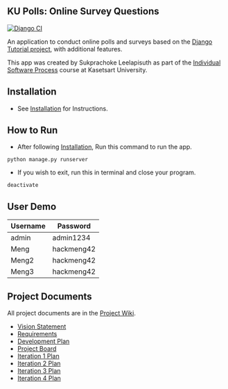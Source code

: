 ## KU Polls: Online Survey Questions 

[![Django CI](https://github.com/MeHappyLucky/ku-polls/actions/workflows/django.yml/badge.svg)](https://github.com/MeHappyLucky/ku-polls/actions/workflows/django.yml)

An application to conduct online polls and surveys based
on the [Django Tutorial project][django-tutorial], with
additional features.

This app was created by Sukprachoke Leelapisuth as part of the [Individual Software Process](
https://cpske.github.io/ISP) course at Kasetsart University.

## Installation

* See [Installation](Installation.md) for Instructions.

## How to Run 

* After following [Installation](Installation.md), Run this command to run the app.

```
python manage.py runserver
```

* If you wish to exit, run this in terminal and close your program.
```
deactivate
```

## User Demo
| Username | Password   |
|----------|------------|
| admin    | admin1234  |
| Meng     | hackmeng42 |
| Meng2    | hackmeng42  |
| Meng3    | hackmeng42  |

## Project Documents

All project documents are in the [Project Wiki](https://github.com/MeHappyLucky/ku-polls/wiki/Home).

* [Vision Statement](https://github.com/MeHappyLucky/ku-polls/wiki/Vision-Statement)
* [Requirements](https://github.com/MeHappyLucky/ku-polls/wiki/Requirements)
* [Development Plan](https://github.com/MeHappyLucky/ku-polls/wiki/Development-Plan)
* [Project Board](https://github.com/users/MeHappyLucky/projects/1)
* [Iteration 1 Plan](https://github.com/MeHappyLucky/ku-polls/wiki/Iteration-1-Plan)
* [Iteration 2 Plan](https://github.com/MeHappyLucky/ku-polls/wiki/Iteration-2-Plan)
* [Iteration 3 Plan](https://github.com/MeHappyLucky/ku-polls/wiki/Iteration-3-Plan)
* [Iteration 4 Plan](https://github.com/MeHappyLucky/ku-polls/wiki/Iteration-4-Plan)

[django-tutorial]: https://docs.djangoproject.com/en/3.1/intro/tutorial01/
